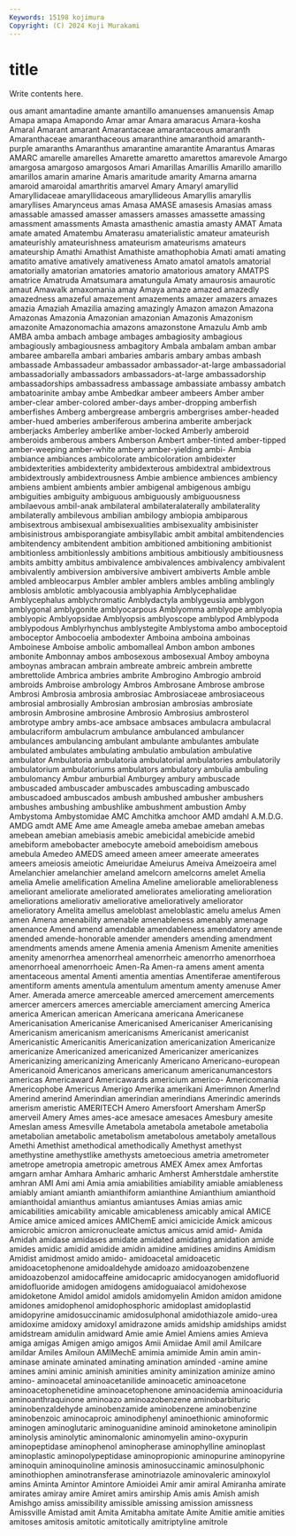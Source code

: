 ```yaml
---
Keywords: 15198 kojimura
Copyright: (C) 2024 Koji Murakami
---
```


# title

Write contents here.



ous amant amantadine amante amantillo
amanuenses amanuensis Amap Amapa amapa Amapondo Amar amar Amara amaracus
Amara-kosha Amaral Amarant amarant Amarantaceae amarantaceous amaranth Amaranthaceae amaranthaceous amaranthine
amaranthoid amaranth-purple amaranths Amaranthus amarantine amarantite Amarantus Amaras AMARC amarelle
amarelles Amarette amaretto amarettos amarevole Amargo amargosa amargoso amargosos Amari
Amarillas Amarillis Amarillo amarillo amarillos amarin amarine Amaris amaritude amarity
Amarna amarna amaroid amaroidal amarthritis amarvel Amary Amaryl amaryllid Amaryllidaceae
amaryllidaceous amaryllideous Amaryllis amaryllis amaryllises Amarynceus amas Amasa AMASE amasesis
Amasias amass amassable amassed amasser amassers amasses amassette amassing amassment
amassments Amasta amasthenic amastia amasty AMAT Amata amate amated Amatembu
Amaterasu amaterialistic amateur amateurish amateurishly amateurishness amateurism amateurisms amateurs amateurship
Amathi Amathist Amathiste amathophobia Amati amati amating amatito amative amatively
amativeness Amato amatol amatols amatorial amatorially amatorian amatories amatorio amatorious
amatory AMATPS amatrice Amatruda Amatsumara amatungula Amaty amaurosis amaurotic amaut
Amawalk amaxomania amay Amaya amaze amazed amazedly amazedness amazeful amazement
amazements amazer amazers amazes amazia Amaziah Amazilia amazing amazingly Amazon
amazon Amazona Amazonas Amazonia Amazonian amazonian Amazonis Amazonism amazonite Amazonomachia
amazons amazonstone Amazulu Amb amb AMBA amba ambach ambage ambages
ambagiosity ambagious ambagiously ambagiousness ambagitory Ambala ambalam amban ambar ambaree
ambarella ambari ambaries ambaris ambary ambas ambash ambassade Ambassadeur ambassador
ambassador-at-large ambassadorial ambassadorially ambassadors ambassadors-at-large ambassadorship ambassadorships ambassadress ambassage ambassiate
ambassy ambatch ambatoarinite ambay ambe Ambedkar ambeer ambeers Amber amber
amber-clear amber-colored amber-days amber-dropping amberfish amberfishes Amberg ambergrease ambergris ambergrises
amber-headed amber-hued amberies amberiferous amberina amberite amberjack amberjacks Amberley amberlike
amber-locked Amberly amberoid amberoids amberous ambers Amberson Ambert amber-tinted amber-tipped
amber-weeping amber-white ambery amber-yielding ambi- Ambia ambiance ambiances ambicolorate ambicoloration
ambidexter ambidexterities ambidexterity ambidexterous ambidextral ambidextrous ambidextrously ambidextrousness Ambie ambience
ambiences ambiency ambiens ambient ambients ambier ambigenal ambigenous ambigu ambiguities
ambiguity ambiguous ambiguously ambiguousness ambilaevous ambil-anak ambilateral ambilateralaterally ambilaterality ambilaterally
ambilevous ambilian ambilogy ambiopia ambiparous ambisextrous ambisexual ambisexualities ambisexuality ambisinister
ambisinistrous ambisporangiate ambisyllabic ambit ambital ambitendencies ambitendency ambitendent ambition ambitioned
ambitioning ambitionist ambitionless ambitionlessly ambitions ambitious ambitiously ambitiousness ambits ambitty
ambitus ambivalence ambivalences ambivalency ambivalent ambivalently ambiversion ambiversive ambivert ambiverts
Amble amble ambled ambleocarpus Ambler ambler amblers ambles ambling amblingly
amblosis amblotic amblyacousia amblyaphia Amblycephalidae Amblycephalus amblychromatic Amblydactyla amblygeusia amblygon
amblygonal amblygonite amblyocarpous Amblyomma amblyope amblyopia amblyopic Amblyopsidae Amblyopsis amblyoscope
amblypod Amblypoda amblypodous Amblyrhynchus amblystegite Amblystoma ambo amboceptoid amboceptor Ambocoelia
ambodexter Amboina amboina amboinas Amboinese Amboise ambolic ambomalleal Ambon ambon
ambones ambonite Ambonnay ambos ambosexous ambosexual Amboy amboyna amboynas ambracan
ambrain ambreate ambreic ambrein ambrette ambrettolide Ambrica ambries ambrite Ambrogino
Ambrogio ambroid ambroids Ambroise ambrology Ambros Ambrosane Ambrose ambrose Ambrosi
Ambrosia ambrosia ambrosiac Ambrosiaceae ambrosiaceous ambrosial ambrosially Ambrosian ambrosian ambrosias
ambrosiate ambrosin Ambrosine ambrosine Ambrosio Ambrosius ambrosterol ambrotype ambry ambs-ace
ambsace ambsaces ambulacra ambulacral ambulacriform ambulacrum ambulance ambulanced ambulancer ambulances
ambulancing ambulant ambulante ambulantes ambulate ambulated ambulates ambulating ambulatio ambulation
ambulative ambulator Ambulatoria ambulatoria ambulatorial ambulatories ambulatorily ambulatorium ambulatoriums ambulators
ambulatory ambulia ambuling ambulomancy Ambur amburbial Amburgey ambury ambuscade ambuscaded
ambuscader ambuscades ambuscading ambuscado ambuscadoed ambuscados ambush ambushed ambusher ambushers
ambushes ambushing ambushlike ambushment ambustion Amby Ambystoma Ambystomidae AMC Amchitka
amchoor AMD amdahl A.M.D.G. AMDG amdt AME Ame ame Ameagle
ameba amebae ameban amebas amebean amebian amebiasis amebic amebicidal amebicide
amebid amebiform amebobacter amebocyte ameboid ameboidism amebous amebula Amedeo AMEDS
ameed ameen ameer ameerate ameerates ameers ameiosis ameiotic Ameiuridae Ameiurus
Ameiva Ameizoeira amel Amelanchier amelanchier ameland amelcorn amelcorns amelet Amelia
amelia Amelie amelification Amelina Ameline ameliorable ameliorableness ameliorant ameliorate ameliorated
ameliorates ameliorating amelioration ameliorations ameliorativ ameliorative amelioratively ameliorator amelioratory Amelita
amellus ameloblast ameloblastic amelu amelus Amen amen Amena amenability amenable
amenableness amenably amenage amenance Amend amend amendable amendableness amendatory amende
amended amende-honorable amender amenders amending amendment amendments amends amene Amenia
amenia Amenism Amenite amenities amenity amenorrhea amenorrheal amenorrheic amenorrho amenorrhoea
amenorrhoeal amenorrhoeic Amen-Ra Amen-ra amens ament amenta amentaceous amental Amenti
amentia amentias Amentiferae amentiferous amentiform aments amentula amentulum amentum amenty
amenuse Amer Amer. Amerada amerce amerceable amerced amercement amercements amercer
amercers amerces amerciable amerciament amercing America america American american Americana
americana Americanese Americanisation Americanise Americanised Americaniser Americanising Americanism americanism americanisms
Americanist americanist Americanistic Americanitis Americanization americanization Americanize americanize Americanized americanized
Americanizer americanizes Americanizing americanizing Americanly Americano Americano-european Americanoid Americanos americans
americanum americanumancestors americas Americaward Americawards americium americo- Americomania Americophobe Americus
Amerigo Amerika amerikani Amerimnon AmerInd Amerind amerind Amerindian amerindian amerindians
Amerindic amerinds amerism ameristic AMERITECH Amero Amersfoort Amersham AmerSp amerveil
Amery Ames ames-ace amesace amesaces Amesbury amesite Ameslan amess Amesville
Ametabola ametabola ametabole ametabolia ametabolian ametabolic ametabolism ametabolous ametaboly ametallous
Amethi Amethist amethodical amethodically Amethyst amethyst amethystine amethystlike amethysts ametoecious
ametria ametrometer ametrope ametropia ametropic ametrous AMEX Amex amex Amfortas
amgarn amhar Amhara Amharic amharic Amherst Amherstdale amherstite amhran AMI
Ami ami Amia amia amiabilities amiability amiable amiableness amiably amiant
amianth amianthiform amianthine Amianthium amianthoid amianthoidal amianthus amiantus amiantuses Amias
amias amic amicabilities amicability amicable amicableness amicably amical AMICE Amice
amice amiced amices AMIChemE amici amicicide Amick amicous amicrobic amicron
amicronucleate amictus amicus amid amid- Amida Amidah amidase amidases amidate
amidated amidating amidation amide amides amidic amidid amidide amidin amidine
amidines amidins Amidism Amidist amidmost amido amido- amidoacetal amidoacetic amidoacetophenone
amidoaldehyde amidoazo amidoazobenzene amidoazobenzol amidocaffeine amidocapric amidocyanogen amidofluorid amidofluoride amidogen
amidogens amidoguaiacol amidohexose amidoketone Amidol amidol amidols amidomyelin Amidon amidon
amidone amidones amidophenol amidophosphoric amidoplast amidoplastid amidopyrine amidosuccinamic amidosulphonal amidothiazole
amido-urea amidoxime amidoxy amidoxyl amidrazone amids amidship amidships amidst amidstream
amidulin amidward Amie amie Amiel Amiens amies Amieva amiga amigas
Amigen amigo amigos Amii Amiidae Amil amil Amilcare amildar Amiles
Amiloun AMIMechE amimia amimide Amin amin amin- aminase aminate aminated
aminating amination aminded -amine amine amines amini aminic aminish aminities
aminity aminization aminize amino amino- aminoacetal aminoacetanilide aminoacetic aminoacetone aminoacetophenetidine
aminoacetophenone aminoacidemia aminoaciduria aminoanthraquinone aminoazo aminoazobenzene aminobarbituric aminobenzaldehyde aminobenzamide aminobenzene
aminobenzine aminobenzoic aminocaproic aminodiphenyl aminoethionic aminoformic aminogen aminoglutaric aminoguanidine aminoid
aminoketone aminolipin aminolysis aminolytic aminomalonic aminomyelin amino-oxypurin aminopeptidase aminophenol aminopherase
aminophylline aminoplast aminoplastic aminopolypeptidase aminopropionic aminopurine aminopyrine aminoquin aminoquinoline aminosis
aminosuccinamic aminosulphonic aminothiophen aminotransferase aminotriazole aminovaleric aminoxylol amins Aminta Amintor
Amintore Amioidei Amir amir amiral Amiranha amirate amirates amiray amire
Amiret amirs amirship Amis amis Amish amish Amishgo amiss amissibility
amissible amissing amission amissness Amissville Amistad amit Amita Amitabha amitate
Amite Amitie amitie amities amitoses amitosis amitotic amitotically amitriptyline amitrole
